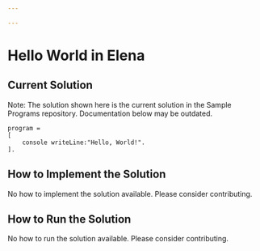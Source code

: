 ```yaml
---

---
```


# Hello World in Elena

## Current Solution

Note: The solution shown here is the current solution in the Sample Programs repository. Documentation below may be outdated.

```Elena
program =
[
    console writeLine:"Hello, World!".
].

```

## How to Implement the Solution

No how to implement the solution available. Please consider contributing.

## How to Run the Solution

No how to run the solution available. Please consider contributing.